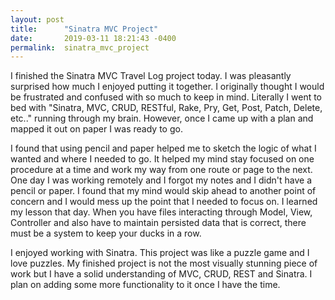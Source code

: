```yaml
---
layout: post
title:      "Sinatra MVC Project"
date:       2019-03-11 18:21:43 -0400
permalink:  sinatra_mvc_project
---
```



I finished the Sinatra MVC Travel Log project today. I was pleasantly surprised how much I enjoyed putting it together.  I originally thought I would be frustrated and confused with so much to keep in mind.  Literally I went to bed with "Sinatra, MVC, CRUD, RESTful,  Rake, Pry, Get, Post, Patch, Delete, etc.." running through my brain. However, once I came up with a plan and mapped it out on paper I was ready to go.


I found that using pencil and paper helped me to sketch the logic of what I wanted and where I needed to go. It helped my mind stay focused on one procedure at a time and work my way from one route or page to the next.
One day I was working remotely and I forgot my notes and I didn't have a pencil or paper. I found that my mind would skip ahead to another point of concern and I would mess up the point that I needed to focus on. I learned my lesson that day. When you have files interacting through Model, View, Controller and also have to maintain persisted data that is correct, there must be a system to keep your ducks in a row.

I enjoyed working with Sinatra. This project was like a puzzle game and I love puzzles. My finished project is not the most visually stunning piece of work but I have a solid understanding of MVC, CRUD, REST and Sinatra. I plan on adding some more functionality to it once I have the time. 

